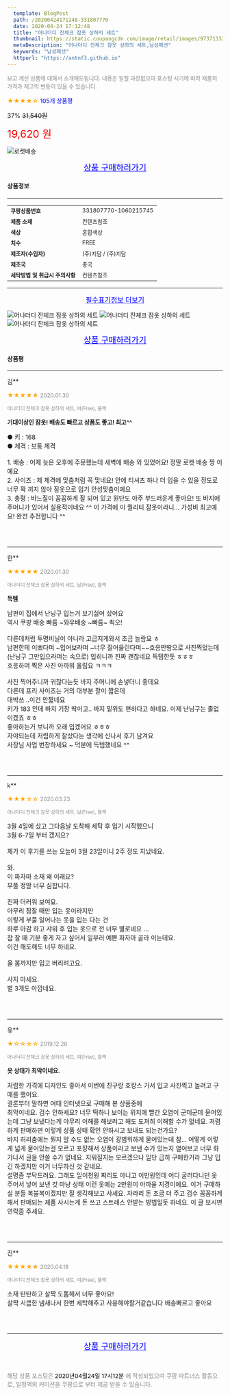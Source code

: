 ```yaml
---
  template: BlogPost
  path: /20200424171248-331807770
  date: 2020-04-24 17:12:48
  title: "어나더디 잔체크 잠옷 상하의 세트"
  thumbnail: https://static.coupangcdn.com/image/retail/images/9737133254248-a644410a-80c0-48fd-b7b7-89a4dba6efb1.jpg
  metaDescription: "어나더디 잔체크 잠옷 상하의 세트,남성패션"
  keywords: "남성패션"
  httpurl: "https://antnf3.github.io"
---
```

  
<span style="color: #888;font-size:0.8rem">보고 계신 상품에 대해서 소개해드립니다.
내용은 일절 과장없으며 포스팅 시기에 따라 제품의 가격과 재고의 변동이 있을 수 있습니다.</span>
  
<span style="color: orange;">★★★★☆</span> <span style="color: blue;font-size: 0.85rem;">105개 상품평</span>

<span style="font-size: 0.9rem">37%</span> <span style="font-size: 0.9rem">~~31,540원~~</span>

<span style="color: red;font-size: 1.5rem;">19,620 원</span>

![로켓배송](https://postfiles.pstatic.net/MjAyMDA0MTBfMjcz/MDAxNTg2NDQ1OTAwMDc5.1T-Iy6-X12_V8iyof2OtSqUCu6urPUUOnjG41kbMy_kg.c1eqxaGayJ1XX0TGV24QXbZg9dvQ9C_dYZx39G_Z7Wog.PNG.cigshop2/rocket_logo.png?type=w773)

<p align="center"><a href="http://me2.do/50taFOSw" style="font-size: 1.2rem; color: blue;">상품 구매하러가기</a></p>

#### 상품정보

---

|                  |                       |
| ---------------- | --------------------- |
| **<span style="font-size:0.8rem;">쿠팡상품번호</span>** | <span style="font-size:0.8rem;">331807770-1060215745</span> |
| **<span style="font-size:0.8rem;">제품 소재</span>**    | <span style="font-size:0.8rem;">컨텐츠참조</span>        |
| **<span style="font-size:0.8rem;">색상</span>**    | <span style="font-size:0.8rem;">혼합색상</span>        |
| **<span style="font-size:0.8rem;">치수</span>**    | <span style="font-size:0.8rem;">FREE</span>        |
| **<span style="font-size:0.8rem;">제조자(수입자)</span>**    | <span style="font-size:0.8rem;">(주)지담 / (주)지담</span>        |
| **<span style="font-size:0.8rem;">제조국</span>**    | <span style="font-size:0.8rem;">중국</span>        |
| **<span style="font-size:0.8rem;">세탁방법 및 취급시 주의사항</span>**    | <span style="font-size:0.8rem;">컨텐츠참조</span>        |




---

<p align="center"><a href="http://me2.do/50taFOSw" style="font-size: 1rem; color: blue;">필수표기정보 더보기</a></p>

![어나더디 잔체크 잠옷 상하의 세트](http://thumbnail9.coupangcdn.com/thumbnails/remote/q89/image/retail/images/64581244693257-8ffe388e-8201-443c-b66e-51ebbf6730e1.jpg)
![어나더디 잔체크 잠옷 상하의 세트](http://thumbnail9.coupangcdn.com/thumbnails/remote/q89/image/retail/images/64581244693257-8ffe388e-8201-443c-b66e-51ebbf6730e1.jpg)
![어나더디 잔체크 잠옷 상하의 세트](http://thumbnail6.coupangcdn.com/thumbnails/remote/q89/image/retail/images/2019/11/06/16/0/23d50502-f9d3-4e4b-bcf2-9b74c85f5b0e.jpg)

<p align="center"><a href="http://me2.do/50taFOSw" style="font-size: 1.2rem; color: blue;">상품 구매하러가기</a></p>

#### 상품평
  
---
  
김**
    
<span style="color: orange;">★★★★★</span> <span style="font-size:0.8rem;color: #888;">2020.01.30</span>
    
<span style="color: #888;font-size:0.7rem">어나더디 잔체크 잠옷 상하의 세트, 여(Free), 블랙</span>
    
<span style="font-size:0.85rem">**기대이상인 잠옷! 배송도 빠르고 상품도 좋고! 최고^^**</span>
    
<span style="font-size: 0.9rem;">● 키   : 168<br/>● 체격 : 보통 체격<br/><br/>1. 배송 : 어제 늦은 오후에 주문했는데 새벽에 배송 와 있었어요! 정말 로켓 배송 짱 이예요 <br/>2. 사이즈 : 제 체격에 맞춤처럼 꼭 맞네요! 안에 티셔츠 하나 더 입을 수 있을 정도로 너무 꽉 끼지 않아 잠옷으로 입기 안성맞춤이예요 <br/>3. 총평 : 바느질이 꼼꼼하게 잘 되어 있고 원단도 아주 부드러운게 좋아요! 또 바지에 주머니가 있어서 실용적이네요 ^^ 이 가격에 이 퀄리티 잠옷이라니... 가성비 최고예요! 완전 추천합니다 ^^</span>
    
<br>
<br>

---
  
한**
    
<span style="color: orange;">★★★★★</span> <span style="font-size:0.8rem;color: #888;">2020.01.30</span>
    
<span style="color: #888;font-size:0.7rem">어나더디 잔체크 잠옷 상하의 세트, 남(Free), 블랙</span>
    
<span style="font-size:0.85rem">**득템**</span>
    
<span style="font-size: 0.9rem;">남편이 집에서 난닝구 입는거 보기싫어 샀어요<br/>역시 쿠팡 배송 빠름 ~와우배송 ~빠름~ 쵝오!<br/><br/>다른데처럼 투명비닐이 아니라 고급지게와서 조금 놀람요 ㅎ<br/>남편한테 이쁘다며 ~입어보라며 ~너무 잘어울린다며~~호응만땅으로 사진찍었는데 (난닝구 그만입으라며는 속으로) 입히니까 진짜 괜찮네요 득템한듯 ㅎㅎㅎ<br/>호응하며 찍은 사진 아까워 올림요 ㅋㅋㅋ<br/><br/>사진 찍어주니까 귀찮다는듯 바지 주머니에 손넣더니 좋데요<br/>다른데 프리 사이즈는 거의 대부분 팔이 짧은데<br/>대박쓰 ..이건 안짧네요 <br/>키가 183 인데 바지 기장 딱이고.. 바지 밑위도 편하다고 하네요. 이제 난닝구는 졸업이겠죠 ㅎㅎ<br/>좋아하는거 보니까 오래 입겠어요 ㅎㅎㅎ <br/>자야되는데 저렴하게 잘샀다는 생각에 신나서 후기 남겨요<br/>사장님 사업 번창하세요 ~ 덕분에 득템했네요 ^^</span>
    
<br>
<br>

---
  
k**
    
<span style="color: orange;">★★★☆☆</span> <span style="font-size:0.8rem;color: #888;">2020.03.23</span>
    
<span style="color: #888;font-size:0.7rem">어나더디 잔체크 잠옷 상하의 세트, 남(Free), 블랙</span>
    

    
<span style="font-size: 0.9rem;">3월 4일에 샀고 그다음날 도착해 세탁 후 입기 시작했으니<br/>3월 6-7일 부터 겠지요? <br/><br/>제가 이 후기를 쓰는 오늘이 3월 23일이니 2주 정도 지났네요.<br/><br/>와.<br/>이 파자마 소재 왜 이래요?<br/>부풀 정말 너무 심합니다.<br/><br/>진짜 더러워 보여요. <br/>아무리 잠잘 때만 입는 옷이라지만 <br/>이렇게 부풀 일어나는 옷을 입는 다는 건<br/>하루 마감 하고 샤워 후 입는 옷으로 전 너무 별로네요 ...<br/>잠 잘 때 기분 좋게 자고 싶어서 일부러 예쁜 파자마 골라 이는데요. <br/>이건 해도해도 너무 하네요.<br/><br/>올 봄까지만 입고 버리려고요.<br/><br/>사지 마세요.<br/>별 3개도 아깝네요.</span>
    
<br>
<br>

---
  
유**
    
<span style="color: orange;">★☆☆☆☆</span> <span style="font-size:0.8rem;color: #888;">2019.12.26</span>
    
<span style="color: #888;font-size:0.7rem">어나더디 잔체크 잠옷 상하의 세트, 여(Free), 블랙</span>
    
<span style="font-size:0.85rem">**옷 상태가 최악이네요.**</span>
    
<span style="font-size: 0.9rem;">저렴한 가격에 디자인도 좋아서 이번에 친구랑 호캉스 가서 입고 사진찍고 놀려고 구매를 했어요. <br/>결론부터 말하면 여태 인터넷으로 구매해 본 상품중에<br/>최악이네요. 검수 안하세요? 너무 떡하니 보이는 위치에 빨간 오염이 군데군데 묻어있는데 그냥 보냈다는게 아무리 이해를 해보려고 해도 도저히 이해할 수가 없네요. 저렴하게 판매하면 이렇게 상품 상태 확인 안하시고 보내도 되는건가요? <br/>바지 허리춤에는 뭔지 알 수도 없는 오염이 광범위하게 묻어있는데 참... 어떻게 이렇게 넓게 묻어있는걸 모르고 포장해서 상품이라고 보낼 수가 있는지 열어보고 너무 화가나서 글을 안쓸 수가 없네요. 지워질지는 모르겠으나 일단 급히 구매한거라 그냥 입긴 하겠지만 이거 너무하신 것 같네요. <br/>설명좀 부탁드려요. 그래도 일이천원 짜리도 아니고 이만원인데 어디 굴러다니던 옷 주어서 넣어 보낸 것 마냥 상태 이런 옷에는 2만원이 아까울 지경이예요. 이거 구매하실 분들 복불복이겠지만 잘 생각해보고 사세요. 차라리 돈 조금 더 주고 검수 꼼꼼하게 해서 판매되는 제품 사시는게 돈 쓰고 스트레스 안받는 방법일듯 하네요. 이 글 보시면 연락좀 주세요.</span>
    
<br>
<br>

---
  
진**
    
<span style="color: orange;">★★★★★</span> <span style="font-size:0.8rem;color: #888;">2020.04.18</span>
    
<span style="color: #888;font-size:0.7rem">어나더디 잔체크 잠옷 상하의 세트, 여(Free), 블랙</span>
    

    
<span style="font-size: 0.9rem;">소재 탄탄하고 살짝 도톰해서 너무 좋아요!<br/>살짝 시큼한 냄새나서 한번 세탁해주고 사용해야할거같습니다 배송빠르고 좋아요</span>
    
<br>
<br>


  
---
  
<p align="center"><a href="http://me2.do/50taFOSw" style="font-size: 1.2rem; color: blue;">상품 구매하러가기</a></p>
  
<br>
  
<span style="font-size: 0.85rem; color: #888;">해당 상품 포스팅은 <span style="color: #000;"> 2020년04월24일 17시12분 </span> 에 작성되었으며 쿠팡 파트너스 활동으로, 일정액의 커미션을 쿠팡으로 부터 제공 받을 수 있습니다.</span>
